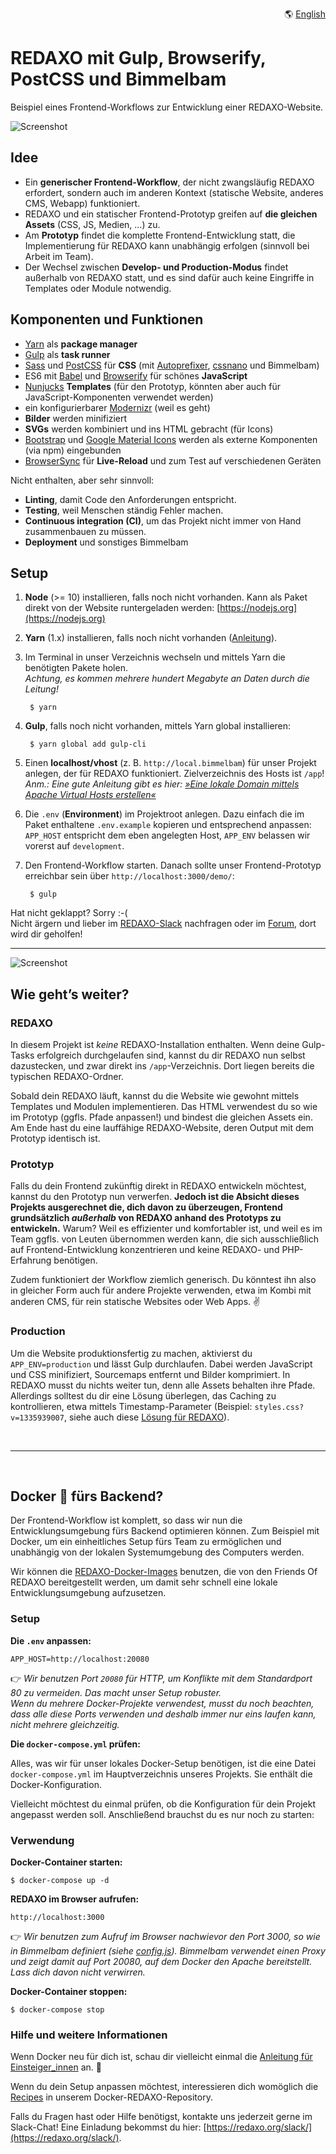 <p align="right">🌎 <a href="https://github.com/FriendsOfREDAXO/redaxo-mit-bimmelbam/blob/master/README.md">English</a></p>

# REDAXO mit Gulp, Browserify, PostCSS und Bimmelbam

Beispiel eines Frontend-Workflows zur Entwicklung einer REDAXO-Website.

![Screenshot](https://raw.githubusercontent.com/FriendsOfREDAXO/redaxo-mit-bimmelbam/assets/redaxo-mit-bimmelbam.jpg)

## Idee

* Ein __generischer Frontend-Workflow__, der nicht zwangsläufig REDAXO erfordert, sondern auch im anderen Kontext (statische Website, anderes CMS, Webapp) funktioniert.
* REDAXO und ein statischer Frontend-Prototyp greifen auf __die gleichen Assets__ (CSS, JS, Medien, …) zu.
* Am __Prototyp__ findet die komplette Frontend-Entwicklung statt, die Implementierung für REDAXO kann unabhängig erfolgen (sinnvoll bei Arbeit im Team).
* Der Wechsel zwischen __Develop- und Production-Modus__ findet außerhalb von REDAXO statt, und es sind dafür auch keine Eingriffe in Templates oder Module notwendig.

## Komponenten und Funktionen

* [Yarn](https://yarnpkg.com) als __package manager__
* [Gulp](http://gulpjs.com) als __task runner__
* [Sass](http://sass-lang.com) und [PostCSS](http://postcss.org) für __CSS__ (mit [Autoprefixer](http://autoprefixer.github.io), [cssnano](http://cssnano.co) und Bimmelbam)
* ES6 mit [Babel](http://babeljs.io) und [Browserify](http://browserify.org) für schönes __JavaScript__
* [Nunjucks](https://mozilla.github.io/nunjucks/) __Templates__ (für den Prototyp, könnten aber auch für JavaScript-Komponenten verwendet werden)
* ein konfigurierbarer [Modernizr](https://modernizr.com) (weil es geht)
* __Bilder__ werden minifiziert
* __SVGs__ werden kombiniert und ins HTML gebracht (für Icons)
* [Bootstrap](http://getbootstrap.com) und [Google Material Icons](https://material.io/icons/) werden als externe Komponenten (via npm) eingebunden
* [BrowserSync](https://www.browsersync.io) für __Live-Reload__ und zum Test auf verschiedenen Geräten

Nicht enthalten, aber sehr sinnvoll:

* __Linting__, damit Code den Anforderungen entspricht.
* __Testing__, weil Menschen ständig Fehler machen.
* __Continuous integration (CI)__, um das Projekt nicht immer von Hand zusammenbauen zu müssen.
* __Deployment__ und sonstiges Bimmelbam

## Setup

1. __Node__ (>= 10) installieren, falls noch nicht vorhanden. Kann als Paket direkt von der Website runtergeladen werden: [https://nodejs.org](https://nodejs.org)
2. __Yarn__ (1.x) installieren, falls noch nicht vorhanden ([Anleitung](https://yarnpkg.com/en/docs/install)).
3. Im Terminal in unser Verzeichnis wechseln und mittels Yarn die benötigten Pakete holen.  
_Achtung, es kommen mehrere hundert Megabyte an Daten durch die Leitung!_  

        $ yarn

4. __Gulp__, falls noch nicht vorhanden, mittels Yarn global installieren:

        $ yarn global add gulp-cli

5. Einen __localhost/vhost__ (z. B. `http://local.bimmelbam`) für unser Projekt anlegen, der für REDAXO funktioniert. Zielverzeichnis des Hosts ist `/app`!  
_Anm.: Eine gute Anleitung gibt es hier: [»Eine lokale Domain mittels Apache Virtual Hosts erstellen«](http://www.matthias-zeis.com/ressourcen/zfstde/zfbook.creating.a.local.domain.using.apache.virtual.hosts.html)_
6. Die `.env` (__Environment__) im Projektroot anlegen. Dazu einfach die im Paket enthaltene `.env.example` kopieren und entsprechend anpassen: `APP_HOST` entspricht dem eben angelegten Host, `APP_ENV` belassen wir vorerst auf `development`.
7. Den Frontend-Workflow starten. Danach sollte unser Frontend-Prototyp erreichbar sein über `http://localhost:3000/demo/`:

        $ gulp

Hat nicht geklappt? Sorry :-(  
Nicht ärgern und lieber im [REDAXO-Slack](http://redaxo.org/slack/) nachfragen oder im [Forum](http://www.redaxo.org/de/forum/allgemeines-f39/frontend-workflow-fur-redaxo-mit-gulp-browserify-postcss-t21541.html#p120663), dort wird dir geholfen!

---

![Screenshot](https://raw.githubusercontent.com/FriendsOfREDAXO/redaxo-mit-bimmelbam/assets/redaxo-mit-bimmelbam_02.png)

## Wie geht’s weiter?

### REDAXO

In diesem Projekt ist _keine_ REDAXO-Installation enthalten. Wenn deine Gulp-Tasks erfolgreich durchgelaufen sind, kannst du dir REDAXO nun selbst dazustecken, und zwar direkt ins `/app`-Verzeichnis. Dort liegen bereits die typischen REDAXO-Ordner.

Sobald dein REDAXO läuft, kannst du die Website wie gewohnt mittels Templates und Modulen implementieren. Das HTML verwendest du so wie im Prototyp (ggfls. Pfade anpassen!) und bindest die gleichen Assets ein. Am Ende hast du eine lauffähige REDAXO-Website, deren Output mit dem Prototyp identisch ist.

### Prototyp

Falls du dein Frontend zukünftig direkt in REDAXO entwickeln möchtest, kannst du den Prototyp nun verwerfen. __Jedoch ist die Absicht dieses Projekts ausgerechnet die, dich davon zu überzeugen, Frontend grundsätzlich _außerhalb_ von REDAXO anhand des Prototyps zu entwickeln.__ Warum? Weil es effizienter und komfortabler ist, und weil es im Team ggfls. von Leuten übernommen werden kann, die sich ausschließlich auf Frontend-Entwicklung konzentrieren und keine REDAXO- und PHP-Erfahrung benötigen.

Zudem funktioniert der Workflow ziemlich generisch. Du könntest ihn also in gleicher Form auch für andere Projekte verwenden, etwa im Kombi mit anderen CMS, für rein statische Websites oder Web Apps. ✌️

### Production

Um die Website produktionsfertig zu machen, aktivierst du `APP_ENV=production` und lässt Gulp durchlaufen. Dabei werden JavaScript und CSS minifiziert, Sourcemaps entfernt und Bilder komprimiert. In REDAXO musst du nichts weiter tun, denn alle Assets behalten ihre Pfade. Allerdings solltest du dir eine Lösung überlegen, das Caching zu kontrollieren, etwa mittels Timestamp-Parameter (Beispiel: `styles.css?v=1335939007`, siehe auch diese [Lösung für REDAXO](https://github.com/redaxo/redaxo/pull/976/commits/e1013defced264ffd9f6c24993acdd14791869bf)).

&nbsp;

---

&nbsp;

## Docker 🐳 fürs Backend?

Der Frontend-Workflow ist komplett, so dass wir nun die Entwicklungsumgebung fürs Backend optimieren können. Zum Beispiel mit Docker, um ein einheitliches Setup fürs Team zu ermöglichen und unabhängig von der lokalen Systemumgebung des Computers werden.

Wir können die [REDAXO-Docker-Images](https://github.com/FriendsOfREDAXO/docker-redaxo/) benutzen, die von den Friends Of REDAXO bereitgestellt werden, um damit sehr schnell eine lokale Entwicklungsumgebung aufzusetzen.

### Setup

__Die `.env` anpassen:__

    APP_HOST=http://localhost:20080

👉 _Wir benutzen Port `20080` für HTTP, um Konflikte mit dem Standardport 80 zu vermeiden. Das macht unser Setup robuster.  
Wenn du mehrere Docker-Projekte verwendest, musst du noch beachten, dass alle diese Ports verwenden und deshalb immer nur eins laufen kann, nicht mehrere gleichzeitig._

__Die `docker-compose.yml` prüfen:__

Alles, was wir für unser lokales Docker-Setup benötigen, ist die eine Datei `docker-compose.yml` im Hauptverzeichnis unseres Projekts. Sie enthält die Docker-Konfiguration.

Vielleicht möchtest du einmal prüfen, ob die Konfiguration für dein Projekt angepasst werden soll. Anschließend brauchst du es nur noch zu starten:

### Verwendung

__Docker-Container starten:__

    $ docker-compose up -d

__REDAXO im Browser aufrufen:__

    http://localhost:3000

👉 _Wir benutzen zum Aufruf im Browser nachwievor den Port 3000, so wie in Bimmelbam definiert (siehe [config.js](https://github.com/FriendsOfREDAXO/redaxo-mit-bimmelbam/blob/d32f63df232f5273fd4b967a76e4cea5e90321fd/gulpfile.js/config.js#L14)). Bimmelbam verwendet einen Proxy und zeigt damit auf Port 20080, auf dem Docker den Apache bereitstellt. Lass dich davon nicht verwirren._

__Docker-Container stoppen:__

    $ docker-compose stop

### Hilfe und weitere Informationen

Wenn Docker neu für dich ist, schau dir vielleicht einmal die [Anleitung für Einsteiger\_innen](https://github.com/FriendsOfREDAXO/redaxo-mit-docker/blob/master/README.de.md#anleitung-für-einsteiger_innen-rocket) an. 🚀

Wenn du dein Setup anpassen möchtest, interessieren dich womöglich die [Recipes](https://github.com/FriendsOfREDAXO/docker-redaxo/tree/master/recipes) in unserem Docker-REDAXO-Repository.

Falls du Fragen hast oder Hilfe benötigst, kontakte uns jederzeit gerne im Slack-Chat! Eine Einladung bekommst du hier: [https://redaxo.org/slack/](https://redaxo.org/slack/).